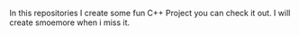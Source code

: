 In this repositories I create some fun C++ Project you can check it out.
I will create smoemore when i miss it.
